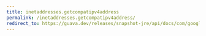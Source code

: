```yaml
---
title: inetaddresses.getcompatipv4address
permalink: /inetaddresses.getcompatipv4address/
redirect_to: https://guava.dev/releases/snapshot-jre/api/docs/com/google/common/net/InetAddresses.html#getCompatIPv4Address-java.net.Inet6Address-
---
```

